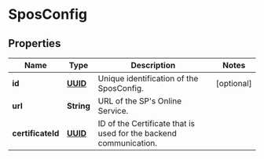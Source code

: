 # SposConfig

## Properties
Name | Type | Description | Notes
------------ | ------------- | ------------- | -------------
**id** | [**UUID**](UUID.md) | Unique identification of the SposConfig. |  [optional]
**url** | **String** | URL of the SP&#x27;s Online Service. | 
**certificateId** | [**UUID**](UUID.md) | ID of the Certificate that is used for the backend communication. | 
